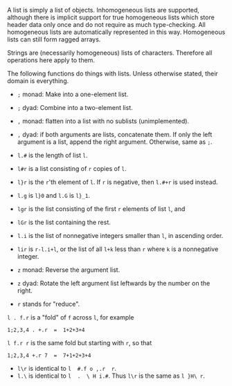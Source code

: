 A list is simply a list of objects. Inhomogeneous lists are supported,
although there is implicit support for true homogeneous lists which store
header data only once and do not require as much type-checking.
All homogeneous lists are automatically represented in this way.
Homogeneous lists can still form ragged arrays.

Strings are (necessarily homogeneous) lists of characters.
Therefore all operations here apply to them.

The following functions do things with lists. Unless otherwise stated,
their domain is everything.

* `;` monad: Make into a one-element list.
* `;` dyad: Combine into a two-element list.

* `,` monad: flatten into a list with no sublists (unimplemented).
* `,` dyad: if both arguments are lists, concatenate them. If only the
  left argument is a list, append the right argument. Otherwise, same as
  `;`.

* `l.#` is the length of list `l`.
* `l#r` is a list consisting of `r` copies of `l`.

* `l}r` is the `r`'th element of `l`. If `r` is negative, then `l.#+r` is
  used instead.
* `l.g` is `l}0` and `l.G` is `l}_1`.
* `lgr` is the list consisting of the first `r` elements of list `l`, and
* `lGr` is the list containing the rest.

* `l.i` is the list of nonnegative integers smaller than `l`, in
  ascending order.
* `lir` is `r-l.i+l`, or the list of all `l+k` less than `r` where
  `k` is a nonnegative integer.

* `z` monad: Reverse the argument list.
* `z` dyad: Rotate the left argument list leftwards by the number on the
  right.

* `r` stands for "reduce".

`l . f.r` is a "fold" of `f` across `l`, for example
```
1;2,3,4 . +.r  =  1+2+3+4
```
`l f.r r` is the same fold but starting with `r`, so that
```
1;2,3,4 +.r 7  =  7+1+2+3+4
```

* `l\r` is identical to `l  #.f o ,.r  r`.
* `l.\` is identical to `l  .  \ H i.#`.
  Thus `l\r` is the same as `l }H\ r`.
